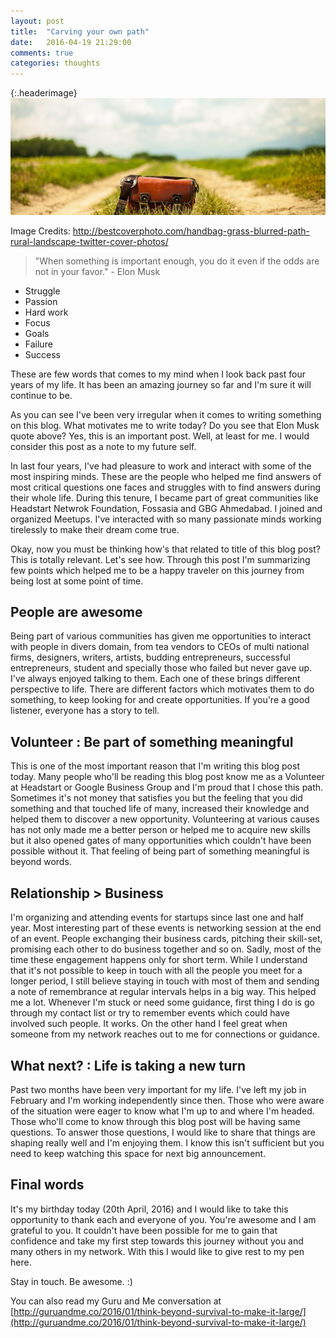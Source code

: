 ```yaml
---
layout: post
title:  "Carving your own path"
date:   2016-04-19 21:29:00
comments: true
categories: thoughts
---
```


{:.headerimage}
![Carving your own path](/assets/img/blurred-path.jpg)

Image Credits: http://bestcoverphoto.com/handbag-grass-blurred-path-rural-landscape-twitter-cover-photos/

> "When something is important enough, you do it even if the odds are not in your favor." - Elon Musk

* Struggle
* Passion
* Hard work
* Focus
* Goals
* Failure
* Success

These are few words that comes to my mind when I look back past
four years of my life. It has been an amazing journey so far and I'm sure it will continue to be.

As you can see I've been very irregular when it comes to writing something on this blog. What motivates me to
write today? Do you see that Elon Musk quote above? Yes, this is an important post. Well, at least for me. I would consider this
post as a note to my future self.

In last four years, I've had pleasure to work and interact with some of the most inspiring minds. These are the people who helped me find
answers of most critical questions one faces and struggles with to find answers during their whole life. During this tenure, I became part of great
communities like Headstart Netwrok Foundation, Fossasia and GBG Ahmedabad. I joined and organized Meetups. I've interacted with so many passionate minds working tirelessly
to make their dream come true.

Okay, now you must be thinking how's that related to title of this blog post? This is totally relevant. Let's see how. Through this post I'm summarizing few
points which helped me to be a happy traveler on this journey from being lost at some point of time.


People are awesome
----
Being part of various communities has given me opportunities to interact with people in divers domain, from tea vendors to CEOs of multi national firms,
designers, writers, artists, budding entrepreneurs, successful entrepreneurs, student and specially those who failed but never gave up.
I've always enjoyed talking to them. Each one of these brings different perspective to life. There are different factors
 which motivates them to do something, to keep looking for and create opportunities. If you're a good listener, everyone has a story to tell.

Volunteer : Be part of something meaningful
----
This is one of the most important reason that I'm writing this blog post today. Many people who'll be reading this blog post know me as a Volunteer at Headstart or Google Business Group and I'm proud that
I chose this path. Sometimes it's not money that satisfies you but the feeling that you did something and that touched life of many, increased their knowledge
and helped them to discover a new opportunity. Volunteering at various causes has not only made me a better person or helped me to acquire new skills but
   it also opened gates of many opportunities which couldn't have been possible without it. That feeling of being part of something meaningful is beyond words.



Relationship > Business
----
I'm organizing and attending events for startups since last one and half year. Most interesting part of these events is networking session at the end of an event. People
 exchanging their business cards, pitching their skill-set, promising each other to do business together and so on.  Sadly, most of the time these engagement happens only for short term.
 While I understand that it's not possible to keep in touch with all the people you meet for a longer period, I still believe staying in touch with most of them and sending
 a note of remembrance at regular intervals helps in a big way. This helped me a lot. Whenever I'm stuck or need some guidance, first thing I do is go through my contact list or
 try to remember events which could have involved such people. It works. On the other hand I feel great when someone from my network reaches out to me for connections or guidance.

What next? : Life is taking a new turn
----
Past two months have been very important for my life. I've left my job in February and I'm working independently since then. Those who were aware of the situation were eager to know what I'm up to and where I'm headed.
 Those who'll come to know through this blog post will be having same questions. To answer those questions, I would like to share that
 things are shaping really well and I'm enjoying them. I know this isn't sufficient but you need to keep watching this space for next big announcement.

Final words
----
It's my birthday today (20th April, 2016) and I would like to take this opportunity to thank each and everyone of you. You're awesome and I am grateful to you.
 It couldn't have been possible for me to gain that confidence and take my first step towards this journey without you and many others in my network. With this I would like to give rest to my pen here.

Stay in touch. Be awesome. :)


You can also read my Guru and Me conversation at  [http://guruandme.co/2016/01/think-beyond-survival-to-make-it-large/](http://guruandme.co/2016/01/think-beyond-survival-to-make-it-large/)
